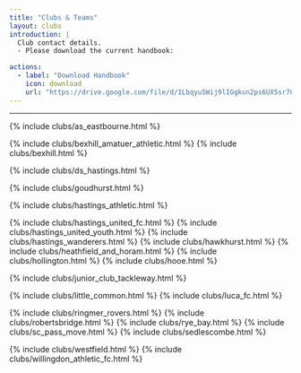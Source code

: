 ```yaml
---
title: "Clubs & Teams"
layout: clubs
introduction: |
  Club contact details.
  - Please download the current handbook:

actions:
  - label: "Download Handbook"
    icon: download
    url: "https://drive.google.com/file/d/1Lbqyu5Wij9lIGgkun2ps6UX5sr7Cxy3P/view?usp=sharing"   
---   
```


<hr>


{% include clubs/as_eastbourne.html %}
<!---
{% include clubs/beckley.html %}
-->
{% include clubs/bexhill_amatuer_athletic.html %}
{% include clubs/bexhill.html %}
<!---
{% include clubs/buckswood.html %}

{% include clubs/burwash.html %}

{% include clubs/crowhurst.html %}
-->
{% include clubs/ds_hastings.html %}
<!---
{% include clubs/eastbourne_borough.html %}
-->
{% include clubs/goudhurst.html %}
<!---
{% include clubs/hadlow_down_hawks.html %}
-->
{% include clubs/hastings_athletic.html %}
<!---
{% include clubs/hastings_rangers.html %}
-->
{% include clubs/hastings_united_fc.html %}
{% include clubs/hastings_united_youth.html %}
{% include clubs/hastings_wanderers.html %}
{% include clubs/hawkhurst.html %}
{% include clubs/heathfield_and_horam.html %}
{% include clubs/hollington.html %}
{% include clubs/hooe.html %}
<!---
{% include clubs/hurst_green.html %}
-->
{% include clubs/junior_club_tackleway.html %}
<!---
{% include clubs/kingston_village.html %}
-->
{% include clubs/little_common.html %}
{% include clubs/luca_fc.html %}
<!---
{% include clubs/polegate_panthers.html %}
{% include clubs/premier_united.html %}
-->
{% include clubs/ringmer_rovers.html %}
{% include clubs/robertsbridge.html %}
{% include clubs/rye_bay.html %}
{% include clubs/sc_pass_move.html %}
{% include clubs/sedlescombe.html %}
<!---
{% include clubs/wadhurst.html %}
-->
{% include clubs/westfield.html %}
{% include clubs/willingdon_athletic_fc.html %}
<!---
{% include clubs/wittersham.html %}
-->

